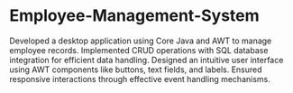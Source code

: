 # Employee-Management-System
Developed a desktop application using Core Java and AWT to manage employee records. Implemented CRUD operations with SQL database integration for efficient data handling. Designed an intuitive user interface using AWT components like buttons, text fields, and labels. Ensured responsive interactions through effective event handling mechanisms.
